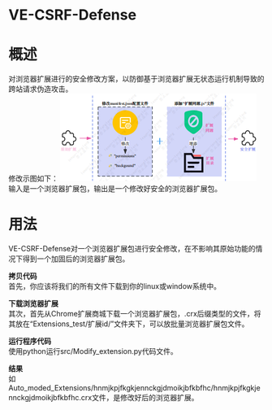 # VE-CSRF-Defense

# 概述
对浏览器扩展进行的安全修改方案，以防御基于浏览器扩展无状态运行机制导致的跨站请求伪造攻击。  
修改示图如下：
![alt](src/修改示图.png "修改示图")
输入是一个浏览器扩展包，输出是一个修改好安全的浏览器扩展包。
# 用法
VE-CSRF-Defense对一个浏览器扩展包进行安全修改，在不影响其原始功能的情况下得到一个加固后的浏览器扩展包。

**拷贝代码**  
首先，你应该将我们的所有文件下载到你的linux或window系统中。

**下载浏览器扩展**  
其次，首先从Chrome扩展商城下载一个浏览器扩展包，.crx后缀类型的文件，将其放在“Extensions_test/扩展id/”文件夹下，可以放批量浏览器扩展包文件。  

**运行程序代码**  
使用python运行src/Modify_extension.py代码文件。

**结果**  
如Auto_moded_Extensions/hnmjkpjfkgkjennckgjdmoikjbfkbfhc/hnmjkpjfkgkjennckgjdmoikjbfkbfhc.crx文件，是修改好后的浏览器扩展。

